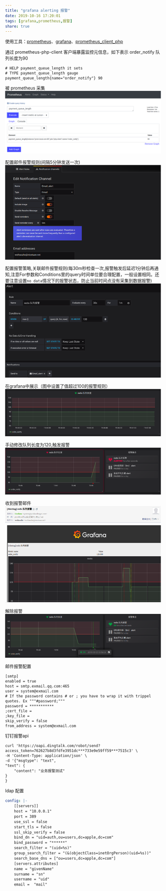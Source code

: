 ```yaml
---
title: "grafana alerting 报警"
date: 2019-10-16 17:20:01
tags: [grafana,prometheus,报警]
share: true
---
```


使用工具：[prometheus](https://github.com/prometheus/prometheus)、[grafana](https://github.com/grafana/grafana)、[prometheus_client_php](https://github.com/endclothing/prometheus_client_php)

通过 prometheus-php-client 客户端暴露监控元信息，如下表示 order_notify 队列长度为90
```
# HELP payment_queue_length it sets
# TYPE payment_queue_length gauge
payment_queue_length{name="order_notify"} 90
```

被 prometheus 采集
![2](/img/grafana-alerting/2.png)
<!-- more -->

配置邮件报警规则(间隔5分钟发送一次)
![8](/img/grafana-alerting/8.png)

配置报警策略,关联邮件报警规则(每30m秒检查一次,报警触发后延迟1分钟后再通知,注意For参数和Conditions里的query时间单位要合理配置，一般设置相同。还要注意设置`no data`情况下的报警状态，防止当前时间点没有采集到数据报警)
![7](/img/grafana-alerting/7.png)

在grafana中展示（图中设置了值超过100的报警规则）
![3](/img/grafana-alerting/3.png)

手动修改队列长度为120,触发报警
![4](/img/grafana-alerting/4.png)

收到报警邮件
![5](/img/grafana-alerting/5.png)

解除报警
![6](/img/grafana-alerting/6.png)

邮件报警配置
```
[smtp]
enabled = true
host = smtp.exmail.qq.com:465
user = system@exmail.com
# If the password contains # or ; you have to wrap it with trippel quotes. Ex """#password;"""
password = ***********
;cert_file =
;key_file =
skip_verify = false
from_address = system@exmail.com
```

钉钉报警api
```
curl 'https://oapi.dingtalk.com/robot/send?access_token=762627b8d3fdfe3951dc***733e9e59ff59***7515c3' \
-H 'Content-Type: application/json' \
-d '{"msgtype": "text",
"text": {
	"content": "业务报警测试"
}
}
```

ldap  配置
```yaml
config: |-
    [[servers]]
    host = "10.0.0.1"
    port = 389
    use_ssl = false
    start_tls = false
    ssl_skip_verify = false
    bind_dn = "uid=auth,ou=users,dc=apple,dc=com"
    bind_password = "******"
    search_filter = "(uid=%s)"
    group_search_filter = "(&(objectClass=inetOrgPerson)(uid=%s))"
    search_base_dns = ["ou=users,dc=apple,dc=com"]
    [servers.attributes]
    name = "givenName"
    surname = "sn"
    username = "uid"
    email =  "mail"
```

